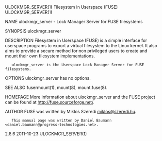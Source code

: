 ULOCKMGR_SERVER(1)                                                                  Filesystem in Userspace (FUSE)                                                                  ULOCKMGR_SERVER(1)

NAME
       ulockmgr_server - Lock Manager Server for FUSE filesystems

SYNOPSIS
       ulockmgr_server

DESCRIPTION
       Filesystem  in  Userspace  (FUSE)  is  a simple interface for userspace programs to export a virtual filesystem to the Linux kernel. It also aims to provide a secure method for non privileged
       users to create and mount their own filesystem implementations.

       ulockmgr_server is the Userspace Lock Manager Server for FUSE filesystems.

OPTIONS
       ulockmgr_server has no options.

SEE ALSO
       fusermount(1), mount(8), mount.fuse(8).

HOMEPAGE
       More information about ulockmgr_server and the FUSE project can be found at <http://fuse.sourceforge.net/>.

AUTHOR
       FUSE was written by Miklos Szeredi <miklos@szeredi.hu>.

       This manual page was written by Daniel Baumann <daniel.baumann@progress-technologies.net>.

2.8.6                                                                                         2011-10-23                                                                            ULOCKMGR_SERVER(1)

